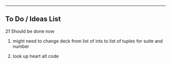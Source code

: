 ------------------------------------------------------------------------
To Do / Ideas List
-----------------------------------------------------------------------

21 Should be done now

1. might need to change deck from list of ints to list of tuples for suite and number

2. look up heart alt code